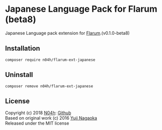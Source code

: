 # Japanese Language Pack for Flarum (beta8)

Japanese Language pack extension for [Flarum](http://flarum.org).(v0.1.0-beta8)

## Installation

```shell
composer require n04h/flarum-ext-japanese
```

## Uninstall

```shell
composer remove n04h/flarum-ext-japanese
```

## License

Copyright (c) 2018 [N04h](https://n04h.jp/): [Github](https://github.com/setsunaMC)  
Based on original work (c) 2016 [Yuji Nagaoka](https://github.com/naga0ka/flarum-ext-japanese)  
Released under the MIT license
